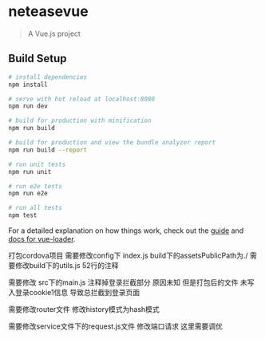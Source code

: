 # neteasevue

> A Vue.js project

## Build Setup

``` bash
# install dependencies
npm install

# serve with hot reload at localhost:8080
npm run dev

# build for production with minification
npm run build

# build for production and view the bundle analyzer report
npm run build --report

# run unit tests
npm run unit

# run e2e tests
npm run e2e

# run all tests
npm test
```

For a detailed explanation on how things work, check out the [guide](http://vuejs-templates.github.io/webpack/) and [docs for vue-loader](http://vuejs.github.io/vue-loader).


打包cordova项目
需要修改config下 index.js build下的assetsPublicPath为./
需要修改build下的utils.js 52行的注释

需要修改 src下的main.js 注释掉登录拦截部分 原因未知 但是打包后的文件 未写入登录cookie1信息 导致总拦截到登录页面

需要修改router文件 修改history模式为hash模式

需要修改service文件下的request.js文件 修改端口请求 这里需要调优

